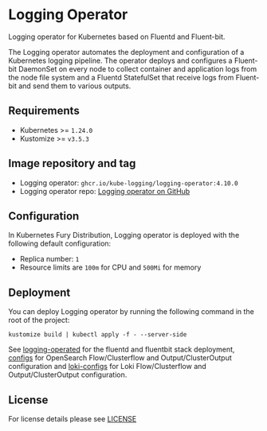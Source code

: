 # Logging Operator

<!-- <KFD-DOCS> -->

Logging operator for Kubernetes based on Fluentd and Fluent-bit.

The Logging operator automates the deployment and configuration of a Kubernetes logging pipeline. The operator deploys
and configures a Fluent-bit DaemonSet on every node to collect container and application logs from the node file system
and a Fluentd StatefulSet that receive logs from Fluent-bit and send them to various outputs.

## Requirements

- Kubernetes >= `1.24.0`
- Kustomize >= `v3.5.3`

## Image repository and tag

- Logging operator: `ghcr.io/kube-logging/logging-operator:4.10.0`
- Logging operator repo: [Logging operator on GitHub][logging-operator-github]

## Configuration

In Kubernetes Fury Distribution, Logging operator is deployed with the following default configuration:

- Replica number: `1`
- Resource limits are `100m` for CPU and `500Mi` for memory

## Deployment

You can deploy Logging operator by running the following command in the root of the project:

```shell
kustomize build | kubectl apply -f - --server-side
```

See [logging-operated](../logging-operated) for the fluentd and fluentbit stack deployment, [configs](../configs)
for OpenSearch Flow/Clusterflow and Output/ClusterOutput configuration and [loki-configs](../loki-configs) for Loki Flow/Clusterflow and Output/ClusterOutput configuration.

<!-- Links -->

[logging-operator-github]: https://github.com/banzaicloud/logging-operator

<!-- </KFD-DOCS> -->

## License

For license details please see [LICENSE](../../LICENSE)
